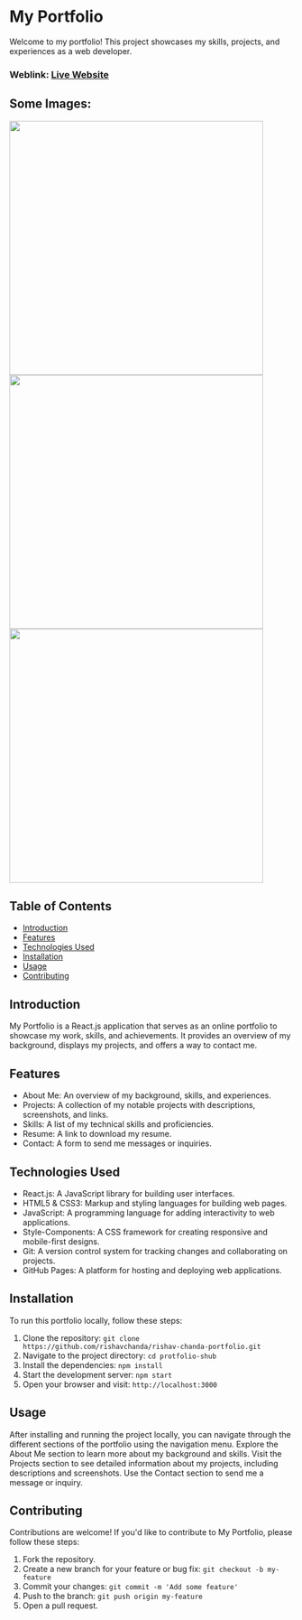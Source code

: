 # My Portfolio
Welcome to my portfolio! This project showcases my skills, projects, and experiences as a web developer.

### Weblink: [Live Website](protfolio-shub.netlify.app)
## Some Images:
<img width="450px;" src="(https://github.com/shubpreetkour/Protfolio/assets/172921349/56854672-5f57-4121-bbe9-35a0dc4ca300)"/>
<img width="450px;" src="(https://github.com/shubpreetkour/Protfolio/assets/172921349/d5d26744-1114-4a83-9a03-52270cde3937)"/>
<img width="450px;" src="](https://github.com/shubpreetkour/Protfolio/assets/172921349/a27fbd96-4d70-4e99-90f2-be18a6f8c835)"/>

## Table of Contents
- [Introduction](#introduction)
- [Features](#features)
- [Technologies Used](#technologies-used)
- [Installation](#installation)
- [Usage](#usage)
- [Contributing](#contributing)


## Introduction
My Portfolio is a React.js application that serves as an online portfolio to showcase my work, skills, and achievements. It provides an overview of my background, displays my projects, and offers a way to contact me.

## Features
- About Me: An overview of my background, skills, and experiences.
- Projects: A collection of my notable projects with descriptions, screenshots, and links.
- Skills: A list of my technical skills and proficiencies.
- Resume: A link to download my resume.
- Contact: A form to send me messages or inquiries.

## Technologies Used
- React.js: A JavaScript library for building user interfaces.
- HTML5 & CSS3: Markup and styling languages for building web pages.
- JavaScript: A programming language for adding interactivity to web applications.
- Style-Components: A CSS framework for creating responsive and mobile-first designs.
- Git: A version control system for tracking changes and collaborating on projects.
- GitHub Pages: A platform for hosting and deploying web applications.

## Installation
To run this portfolio locally, follow these steps:

1. Clone the repository: `git clone https://github.com/rishavchanda/rishav-chanda-portfolio.git`
2. Navigate to the project directory: `cd protfolio-shub`
3. Install the dependencies: `npm install`
4. Start the development server: `npm start`
5. Open your browser and visit: `http://localhost:3000`

## Usage
After installing and running the project locally, you can navigate through the different sections of the portfolio using the navigation menu. Explore the About Me section to learn more about my background and skills. Visit the Projects section to see detailed information about my projects, including descriptions and screenshots. Use the Contact section to send me a message or inquiry.

## Contributing
Contributions are welcome! If you'd like to contribute to My Portfolio, please follow these steps:

1. Fork the repository.
2. Create a new branch for your feature or bug fix: `git checkout -b my-feature`
3. Commit your changes: `git commit -m 'Add some feature'`
4. Push to the branch: `git push origin my-feature`
5. Open a pull request.


